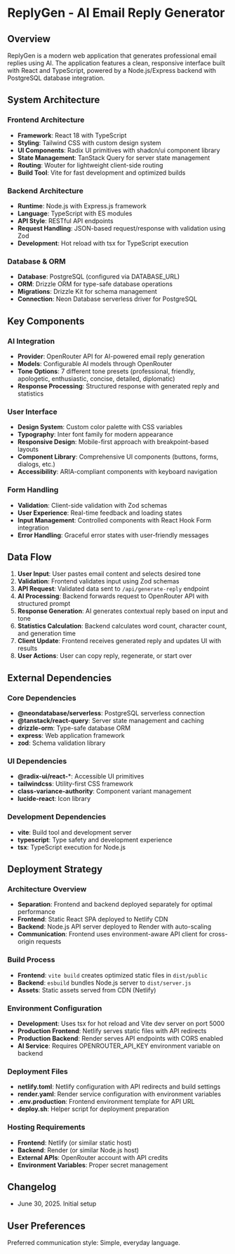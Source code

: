 # ReplyGen - AI Email Reply Generator

## Overview

ReplyGen is a modern web application that generates professional email replies using AI. The application features a clean, responsive interface built with React and TypeScript, powered by a Node.js/Express backend with PostgreSQL database integration.

## System Architecture

### Frontend Architecture
- **Framework**: React 18 with TypeScript
- **Styling**: Tailwind CSS with custom design system
- **UI Components**: Radix UI primitives with shadcn/ui component library
- **State Management**: TanStack Query for server state management
- **Routing**: Wouter for lightweight client-side routing
- **Build Tool**: Vite for fast development and optimized builds

### Backend Architecture
- **Runtime**: Node.js with Express.js framework
- **Language**: TypeScript with ES modules
- **API Style**: RESTful API endpoints
- **Request Handling**: JSON-based request/response with validation using Zod
- **Development**: Hot reload with tsx for TypeScript execution

### Database & ORM
- **Database**: PostgreSQL (configured via DATABASE_URL)
- **ORM**: Drizzle ORM for type-safe database operations
- **Migrations**: Drizzle Kit for schema management
- **Connection**: Neon Database serverless driver for PostgreSQL

## Key Components

### AI Integration
- **Provider**: OpenRouter API for AI-powered email reply generation
- **Models**: Configurable AI models through OpenRouter
- **Tone Options**: 7 different tone presets (professional, friendly, apologetic, enthusiastic, concise, detailed, diplomatic)
- **Response Processing**: Structured response with generated reply and statistics

### User Interface
- **Design System**: Custom color palette with CSS variables
- **Typography**: Inter font family for modern appearance
- **Responsive Design**: Mobile-first approach with breakpoint-based layouts
- **Component Library**: Comprehensive UI components (buttons, forms, dialogs, etc.)
- **Accessibility**: ARIA-compliant components with keyboard navigation

### Form Handling
- **Validation**: Client-side validation with Zod schemas
- **User Experience**: Real-time feedback and loading states
- **Input Management**: Controlled components with React Hook Form integration
- **Error Handling**: Graceful error states with user-friendly messages

## Data Flow

1. **User Input**: User pastes email content and selects desired tone
2. **Validation**: Frontend validates input using Zod schemas
3. **API Request**: Validated data sent to `/api/generate-reply` endpoint
4. **AI Processing**: Backend forwards request to OpenRouter API with structured prompt
5. **Response Generation**: AI generates contextual reply based on input and tone
6. **Statistics Calculation**: Backend calculates word count, character count, and generation time
7. **Client Update**: Frontend receives generated reply and updates UI with results
8. **User Actions**: User can copy reply, regenerate, or start over

## External Dependencies

### Core Dependencies
- **@neondatabase/serverless**: PostgreSQL serverless connection
- **@tanstack/react-query**: Server state management and caching
- **drizzle-orm**: Type-safe database ORM
- **express**: Web application framework
- **zod**: Schema validation library

### UI Dependencies
- **@radix-ui/react-***: Accessible UI primitives
- **tailwindcss**: Utility-first CSS framework
- **class-variance-authority**: Component variant management
- **lucide-react**: Icon library

### Development Dependencies
- **vite**: Build tool and development server
- **typescript**: Type safety and development experience
- **tsx**: TypeScript execution for Node.js

## Deployment Strategy

### Architecture Overview
- **Separation**: Frontend and backend deployed separately for optimal performance
- **Frontend**: Static React SPA deployed to Netlify CDN
- **Backend**: Node.js API server deployed to Render with auto-scaling
- **Communication**: Frontend uses environment-aware API client for cross-origin requests

### Build Process
- **Frontend**: `vite build` creates optimized static files in `dist/public`
- **Backend**: `esbuild` bundles Node.js server to `dist/server.js`
- **Assets**: Static assets served from CDN (Netlify)

### Environment Configuration
- **Development**: Uses tsx for hot reload and Vite dev server on port 5000
- **Production Frontend**: Netlify serves static files with API redirects
- **Production Backend**: Render serves API endpoints with CORS enabled
- **AI Service**: Requires OPENROUTER_API_KEY environment variable on backend

### Deployment Files
- **netlify.toml**: Netlify configuration with API redirects and build settings
- **render.yaml**: Render service configuration with environment variables
- **.env.production**: Frontend environment template for API URL
- **deploy.sh**: Helper script for deployment preparation

### Hosting Requirements
- **Frontend**: Netlify (or similar static host)
- **Backend**: Render (or similar Node.js host)
- **External APIs**: OpenRouter account with API credits
- **Environment Variables**: Proper secret management

## Changelog

- June 30, 2025. Initial setup

## User Preferences

Preferred communication style: Simple, everyday language.